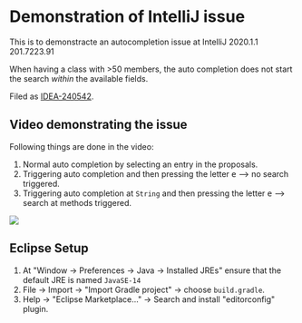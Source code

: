 # Demonstration of IntelliJ issue

This is to demonstracte an autocompletion issue at IntelliJ 2020.1.1 201.7223.91

When having a class with >50 members, the auto completion does not start the search *within* the available fields.

Filed as [IDEA-240542](https://youtrack.jetbrains.com/issue/IDEA-240542).

## Video demonstrating the issue

Following things are done in the video:

1. Normal auto completion by selecting an entry in the proposals.
2. Triggering auto completion and then pressing the letter <kbd>e</kbd> --> no search triggered.
3. Triggering auto completion at `String` and then pressing the letter <kbd>e</kbd> --> search at methods triggered.

<a href="https://www.loom.com/share/2690137cbd03452e8bc3d0368cc055db">
    <img style="max-width:300px;" src="https://cdn.loom.com/sessions/thumbnails/2690137cbd03452e8bc3d0368cc055db-with-play.gif">
</a>

<!-- markdownlint-disable-file MD033 -->

## Eclipse Setup

1. At "Window -> Preferences -> Java -> Installed JREs" ensure that the default JRE is named `JavaSE-14`
2. File -> Import -> "Import Gradle project" -> choose `build.gradle`.
3. Help -> "Eclipse Marketplace..." -> Search and install "editorconfig" plugin.
